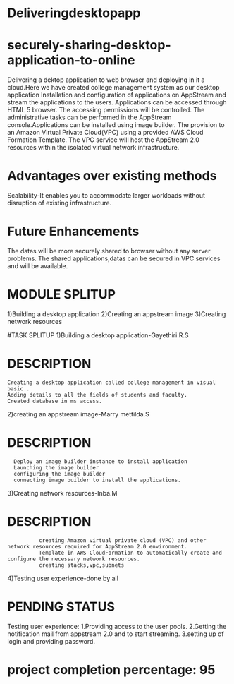 # Deliveringdesktopapp
# securely-sharing-desktop-application-to-online
Delivering a dektop application to web browser and deploying in it a cloud.Here we have created college management system as our desktop application Installation and configuration of applications on AppStream and stream the applications to the users. Applications can be accessed through HTML 5 browser. The accessing permissions will be controlled. The administrative tasks can be performed in the AppStream console.Applications can be installed using image builder. The provision to an Amazon Virtual Private Cloud(VPC) using a provided AWS Cloud Formation Template. The VPC service will host the AppStream 2.0 resources within the isolated virtual network infrastructure.

# Advantages over existing methods 
Scalability-It enables you to accommodate larger workloads without disruption of existing infrastructure.

# Future Enhancements 
The datas will be more securely shared to browser without any server problems.
The shared applications,datas can be secured in VPC services and will be available.

# MODULE SPLITUP
1)Building a desktop application
2)Creating an appstream image
3)Creating network resources

#TASK SPLITUP
1)Building a desktop application-Gayethiri.R.S 
#  DESCRIPTION
    Creating a desktop application called college management in visual basic .
    Adding details to all the fields of students and faculty.
    Created database in ms access.
2)creating an appstream image-Marry mettilda.S 
# DESCRIPTION
      Deploy an image builder instance to install application
      Launching the image builder
      configuring the image builder
      connecting image builder to install the applications.
3)Creating network resources-Inba.M
# DESCRIPTION
              creating Amazon virtual private cloud (VPC) and other network resources required for AppStream 2.0 environment.
              Template in AWS CloudFormation to automatically create and configure the necessary network resources. 
              creating stacks,vpc,subnets
   
4)Testing user experience-done by all

# PENDING STATUS
Testing user experience:
1.Providing access to the user pools.
2.Getting the notification mail from appstream 2.0 and to start streaming.
3.setting up of login and providing password.

# project completion percentage: 95

